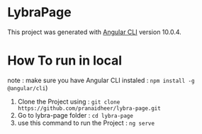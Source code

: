 # LybraPage

This project was generated with [Angular CLI](https://github.com/angular/angular-cli) version 10.0.4.

# How To run in local 
note : make sure you have Angular CLI instaled : `npm install -g @angular/cli`)

1. Clone the Project using : `git clone https://github.com/pranaidheer/lybra-page.git`
2. Go to lybra-page folder : `cd lybra-page`
3. use this command to run the Project : `ng serve`
